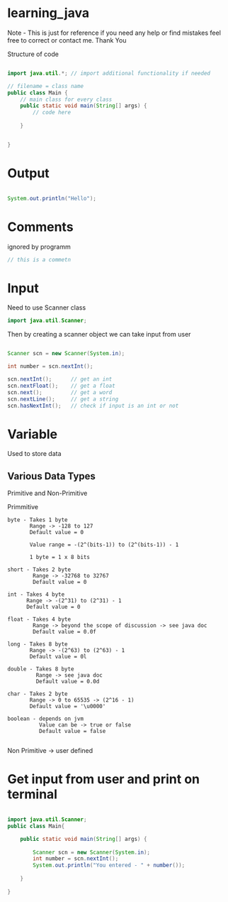 # learning_java

Note - This is just for reference if you need any help or find mistakes feel free to correct or contact me.
Thank You

Structure of code
```java

import java.util.*; // import additional functionality if needed

// filename = class name
public class Main {
    // main class for every class
    public static void main(String[] args) {
        // code here
        
    }


}
```
# Output

```java

System.out.println("Hello");

```

# Comments
ignored by programm 

```java
// this is a commetn
```

# Input 

Need to use Scanner class 

```java
import java.util.Scanner;
```

Then by creating a scanner object we can take input from user 

```java

Scanner scn = new Scanner(System.in);

int number = scn.nextInt();
```

```java
scn.nextInt();      // get an int
scn.nextFloat();    // get a float
scn.next();         // get a word
scn.nextLine();     // get a string
scn.hasNextInt();   // check if input is an int or not
```

# Variable

Used to store data 

## Various Data Types

Primitive and Non-Primitive

Primmitive 

```
byte - Takes 1 byte 
       Range -> -128 to 127
       Default value = 0
       
       Value range = -(2^(bits-1)) to (2^(bits-1)) - 1
       
       1 byte = 1 x 8 bits
       
short - Takes 2 byte 
        Range -> -32768 to 32767
        Default value = 0       
       
int - Takes 4 byte 
      Range -> -(2^31) to (2^31) - 1 
      Default value = 0   
       
float - Takes 4 byte 
        Range -> beyond the scope of discussion -> see java doc 
        Default value = 0.0f
         
long - Takes 8 byte 
       Range -> -(2^63) to (2^63) - 1  
       Default value = 0l
       
double - Takes 8 byte 
         Range -> see java doc   
         Default value = 0.0d
       
char - Takes 2 byte 
       Range -> 0 to 65535 -> (2^16 - 1)   
       Default value = '\u0000'
       
boolean - depends on jvm 
          Value can be -> true or false  
          Default value = false      
 
```
Non Primitive -> user defined       

# Get input from user and print on terminal


```java

import java.util.Scanner;
public class Main{

    public static void main(String[] args) {
    
        Scanner scn = new Scanner(System.in);
        int number = scn.nextInt();
        System.out.println("You entered - " + number());
        
    }
    
}

```
       
       
